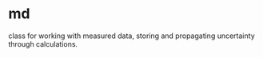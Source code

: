 # md
class for working with measured data, storing and propagating uncertainty through calculations.
